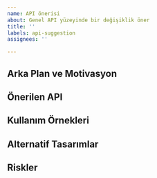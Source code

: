 ```yaml
---
name: API önerisi
about: Genel API yüzeyinde bir değişiklik öner
title: ''
labels: api-suggestion
assignees: ''

---
```


## Arka Plan ve Motivasyon

<!--
API önerilerini memnuniyetle karşılıyoruz! Yeni bir API'nin değerini ve yapısını değerlendirmek için bir sürecimiz var. Sürecimize genel bakış [burada](https://github.com/dotnet/aspnetcore/blob/main/docs/APIReviewProcess.md) mevcuttur. Bu şablon, inceleme sürecini başlatmak için gereken bilgileri toplamamıza yardımcı olacaktır.
Lütfen öncelikle yeni API'nin amacını ve değerini burada açıklayın.
-->

## Önerilen API

<!--
Lütfen önerdiğiniz spesifik genel API imzası farkını sağlayın. Örneğin:
```diff
namespace Microsoft.AspNetCore.Http;

public static class HttpResponseWritingExtensions
{
+    public Task WriteAsync(this HttpResponse response, StringBuilder builder);
}
```
[Framework Tasarım Kılavuzları](https://github.com/dotnet/runtime/blob/master/docs/coding-guidelines/framework-design-guidelines-digest.md) size yardımcı olabilir.
-->

## Kullanım Örnekleri

<!--
Lütfen önerilen API eklemelerinin nasıl tüketilmesi gerektiğini gösteren kod örnekleri sağlayın.
Bu, API'nin işlevsel, performanslı ve kullanışlı olup olmadığını önermeye yardımcı olacaktır.
Kod bloklarını şu şekilde kullanabilirsiniz:
```csharp
// buraya birkaç satır kod
```
-->

## Alternatif Tasarımlar

<!--
Alternatif API yapıları gibi başka seçenekler düşündünüz mü?
Bu, diğer ekosistemlerdeki ve kütüphanelerdeki benzer API'lerle nasıl karşılaştırılır?
-->

## Riskler

<!--
API önerisinin bilginiz dahilinde barındırabileceği risklerden bahsedin, örneğin, kırılma değişiklikleri, performans gerilemeleri, vb.
-->
